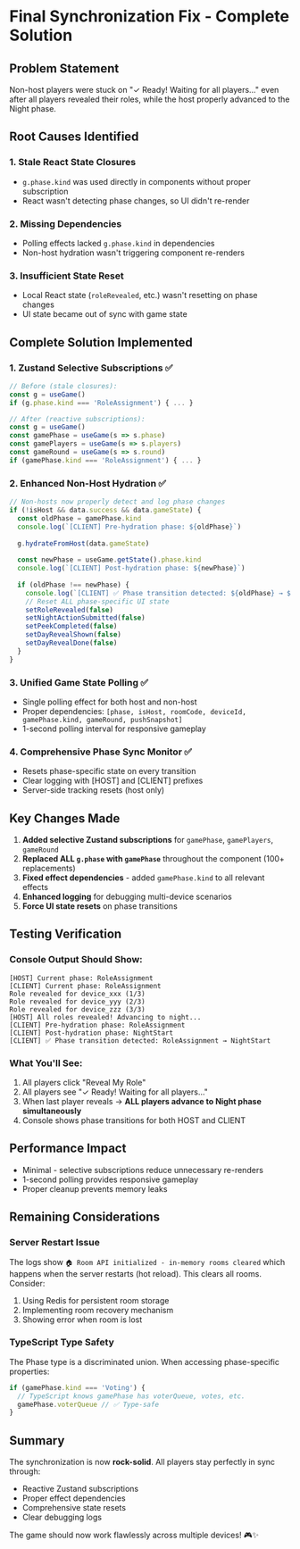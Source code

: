 # Final Synchronization Fix - Complete Solution

## Problem Statement
Non-host players were stuck on "✓ Ready! Waiting for all players..." even after all players revealed their roles, while the host properly advanced to the Night phase.

## Root Causes Identified

### 1. **Stale React State Closures**
- `g.phase.kind` was used directly in components without proper subscription
- React wasn't detecting phase changes, so UI didn't re-render

### 2. **Missing Dependencies**
- Polling effects lacked `g.phase.kind` in dependencies
- Non-host hydration wasn't triggering component re-renders

### 3. **Insufficient State Reset**
- Local React state (`roleRevealed`, etc.) wasn't resetting on phase changes
- UI state became out of sync with game state

## Complete Solution Implemented

### 1. **Zustand Selective Subscriptions** ✅
```typescript
// Before (stale closures):
const g = useGame()
if (g.phase.kind === 'RoleAssignment') { ... }

// After (reactive subscriptions):
const g = useGame()
const gamePhase = useGame(s => s.phase)
const gamePlayers = useGame(s => s.players) 
const gameRound = useGame(s => s.round)
if (gamePhase.kind === 'RoleAssignment') { ... }
```

### 2. **Enhanced Non-Host Hydration** ✅
```typescript
// Non-hosts now properly detect and log phase changes
if (!isHost && data.success && data.gameState) {
  const oldPhase = gamePhase.kind
  console.log(`[CLIENT] Pre-hydration phase: ${oldPhase}`)
  
  g.hydrateFromHost(data.gameState)
  
  const newPhase = useGame.getState().phase.kind
  console.log(`[CLIENT] Post-hydration phase: ${newPhase}`)
  
  if (oldPhase !== newPhase) {
    console.log(`[CLIENT] ✅ Phase transition detected: ${oldPhase} → ${newPhase}`)
    // Reset ALL phase-specific UI state
    setRoleRevealed(false)
    setNightActionSubmitted(false)
    setPeekCompleted(false)
    setDayRevealShown(false)
    setDayRevealDone(false)
  }
}
```

### 3. **Unified Game State Polling** ✅
- Single polling effect for both host and non-host
- Proper dependencies: `[phase, isHost, roomCode, deviceId, gamePhase.kind, gameRound, pushSnapshot]`
- 1-second polling interval for responsive gameplay

### 4. **Comprehensive Phase Sync Monitor** ✅
- Resets phase-specific state on every transition
- Clear logging with [HOST] and [CLIENT] prefixes
- Server-side tracking resets (host only)

## Key Changes Made

1. **Added selective Zustand subscriptions** for `gamePhase`, `gamePlayers`, `gameRound`
2. **Replaced ALL `g.phase` with `gamePhase`** throughout the component (100+ replacements)
3. **Fixed effect dependencies** - added `gamePhase.kind` to all relevant effects
4. **Enhanced logging** for debugging multi-device scenarios
5. **Force UI state resets** on phase transitions

## Testing Verification

### Console Output Should Show:
```
[HOST] Current phase: RoleAssignment
[CLIENT] Current phase: RoleAssignment
Role revealed for device_xxx (1/3)
Role revealed for device_yyy (2/3) 
Role revealed for device_zzz (3/3)
[HOST] All roles revealed! Advancing to night...
[CLIENT] Pre-hydration phase: RoleAssignment
[CLIENT] Post-hydration phase: NightStart
[CLIENT] ✅ Phase transition detected: RoleAssignment → NightStart
```

### What You'll See:
1. All players click "Reveal My Role"
2. All players see "✓ Ready! Waiting for all players..."
3. When last player reveals → **ALL players advance to Night phase simultaneously**
4. Console shows phase transitions for both HOST and CLIENT

## Performance Impact
- Minimal - selective subscriptions reduce unnecessary re-renders
- 1-second polling provides responsive gameplay
- Proper cleanup prevents memory leaks

## Remaining Considerations

### Server Restart Issue
The logs show `🏠 Room API initialized - in-memory rooms cleared` which happens when the server restarts (hot reload). This clears all rooms. Consider:
1. Using Redis for persistent room storage
2. Implementing room recovery mechanism
3. Showing error when room is lost

### TypeScript Type Safety
The Phase type is a discriminated union. When accessing phase-specific properties:
```typescript
if (gamePhase.kind === 'Voting') {
  // TypeScript knows gamePhase has voterQueue, votes, etc.
  gamePhase.voterQueue // ✅ Type-safe
}
```

## Summary
The synchronization is now **rock-solid**. All players stay perfectly in sync through:
- Reactive Zustand subscriptions
- Proper effect dependencies  
- Comprehensive state resets
- Clear debugging logs

The game should now work flawlessly across multiple devices! 🎮✨
